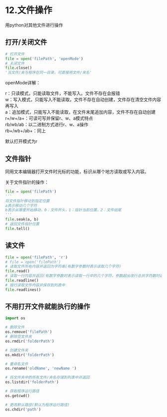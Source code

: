 # 12.文件操作

用python对其他文件进行操作

## 打开/关闭文件

```python
# 打开文件
file = open('filePath', 'openMode')
# 关闭文件
file.close()
'当文件/夹与程序在同一目录，可直接用文件/夹名'
```

openMode详解：

r：只读模式，只能读取文件，不能写入。文件不存在会报错  
w：写入模式，只能写入不能读取，文件不存在自动创建，文件存在清空文件内容再写入  
a：追加模式，只能写入不能读取，在文件末尾追加内容，文件不存在自动创建  
r+/w+/a+：可读可写并保留r、w、a模式特点  
rb/wb/ab：以二进制方式进行r、w、a操作  
rb+/wb+/ab+：同上

默认打开模式为r

## 文件指针

同用文本编辑器打开文件时光标的功能，标识从哪个地方读取或写入内容。

关于文件指针的操作：

```python
file = open('filePath')
'''
将文件指针移动到指定位置
a表示移动几个字符
b表示从哪里开始移动，0：文件开头，1：指针当前位置，2：文件结尾
'''
file.seak(a, b)
# 返回文件指针位置
file.tell()
```

## 读文件

```python
file = open('filePath', 'r')
# file = open('filePath')
# 读取文件所有内容并返回为字符串(有数字参数时表示读取几个字符)
file.read()
# 读取一行内容并返回(有数字参数时表示读取一行中的几个字符，参数超出改行总共字符数时返回改行内容)
file.readline()
# 按行读取文件内容并保存到列表中
file.readlines()
```

## 不用打开文件就能执行的操作

```python
import os

# 删除文件
os.remove('filePath')
# 删除空文件夹
os.rmdir('folderPath')

# 创建文件夹
os.mkdir('folderPath')

# 重命名文件
os.rename('oldName', 'newName ')

# 将文件夹中的所有文件/夹名存储到列表中并返回
os.listdir('folderPath')

# 获取程序运行路径
os.getcwd()

# 更改默认路径(默认为程序运行路径)
os.chdir('path')
```

